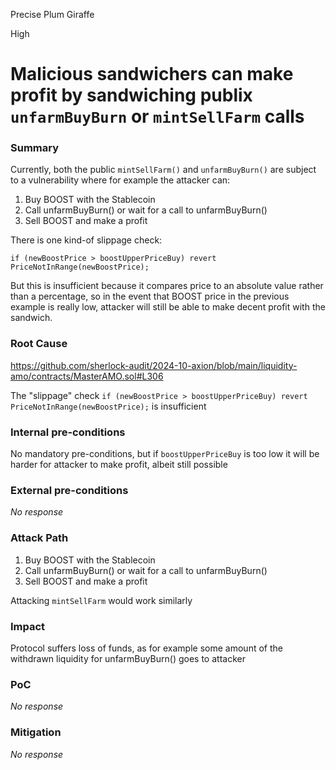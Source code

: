 Precise Plum Giraffe

High

# Malicious sandwichers can make profit by sandwiching publix `unfarmBuyBurn` or `mintSellFarm` calls

### Summary

Currently, both the public `mintSellFarm()` and `unfarmBuyBurn()` are subject to a vulnerability where for example the attacker can:

1. Buy BOOST with the Stablecoin
2. Call unfarmBuyBurn() or wait for a call to unfarmBuyBurn() 
3. Sell BOOST and make a profit

There is one kind-of slippage check:

`if (newBoostPrice > boostUpperPriceBuy) revert PriceNotInRange(newBoostPrice);`

But this is insufficient because it compares price to an absolute value rather than a percentage, so in the event that BOOST price in the previous example is really low, attacker will still be able to make decent profit with the sandwich. 

### Root Cause

https://github.com/sherlock-audit/2024-10-axion/blob/main/liquidity-amo/contracts/MasterAMO.sol#L306

The "slippage" check `if (newBoostPrice > boostUpperPriceBuy) revert PriceNotInRange(newBoostPrice);` is insufficient


### Internal pre-conditions

No mandatory pre-conditions, but if `boostUpperPriceBuy` is too low it will be harder for attacker to make profit, albeit still possible

### External pre-conditions

_No response_

### Attack Path

1. Buy BOOST with the Stablecoin
2. Call unfarmBuyBurn() or wait for a call to unfarmBuyBurn() 
3. Sell BOOST and make a profit

Attacking `mintSellFarm` would work similarly

### Impact

Protocol suffers loss of funds, as for example some amount of the withdrawn liquidity for unfarmBuyBurn() goes to attacker


### PoC

_No response_

### Mitigation

_No response_